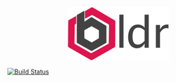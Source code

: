 <p align="center"><img src="/docs/assets/logo-small.png"></p>

[![Build Status](https://travis-ci.org/boldr/boldr-api.svg?branch=master)](https://travis-ci.org/boldr/boldr-api)
